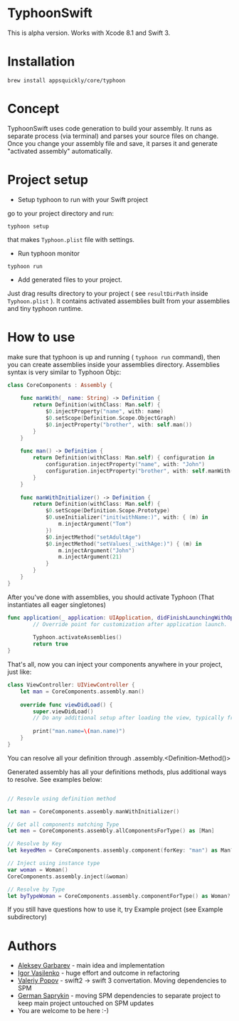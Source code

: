 # TyphoonSwift

This is alpha version. Works with Xcode 8.1 and Swift 3.


# Installation

```
brew install appsquickly/core/typhoon
```

# Concept

TyphoonSwift uses code generation to build your assembly. It runs as separate process (via terminal) and parses your source files on change. Once you change your assembly file and save, it parses it and generate "activated assembly" automatically.


# Project setup

- Setup typhoon to run with your Swift project

go to your project directory and run:

```
typhoon setup
```

that makes `Typhoon.plist` file with settings.

- Run typhoon monitor

```
typhoon run
```

- Add generated files to your project.

Just drag results directory to your project ( see `resultDirPath` inside `Typhoon.plist` ). It contains activated assemblies built from your assemblies and tiny typhoon runtime.

# How to use

make sure that typhoon is up and running ( `typhoon run` command), then you can create assemblies inside your assemblies directory.
Assemblies syntax is very similar to Typhoon Objc:

```swift
class CoreComponents : Assembly {
        
    func manWith(_ name: String) -> Definition {
        return Definition(withClass: Man.self) {
            $0.injectProperty("name", with: name)
            $0.setScope(Definition.Scope.ObjectGraph)
            $0.injectProperty("brother", with: self.man())
        }
    }
    
    func man() -> Definition {
        return Definition(withClass: Man.self) { configuration in
            configuration.injectProperty("name", with: "John")
            configuration.injectProperty("brother", with: self.manWith("Alex"))
        }
    }
 
    func manWithInitializer() -> Definition {
        return Definition(withClass: Man.self) {
            $0.setScope(Definition.Scope.Prototype)
            $0.useInitializer("init(withName:)", with: { (m) in
                m.injectArgument("Tom")
            })
            $0.injectMethod("setAdultAge")
            $0.injectMethod("setValues(_:withAge:)") { (m) in
                m.injectArgument("John")
                m.injectArgument(21)
            }
        }
    }
}
```

After you've done with assemblies, you should activate Typhoon (That instantiates all eager singletones)

```swift
func application(_ application: UIApplication, didFinishLaunchingWithOptions launchOptions: [UIApplicationLaunchOptionsKey: Any]?) -> Bool {
        // Override point for customization after application launch.
        
        Typhoon.activateAssemblies()
        return true
}
```

That's all, now you can inject your components anywhere in your project, just like:

```swift
class ViewController: UIViewController {
    let man = CoreComponents.assembly.man()   
    
    override func viewDidLoad() {
        super.viewDidLoad()
        // Do any additional setup after loading the view, typically from a nib.
        
        print("man.name=\(man.name)")
    }
}
```

You can resolve all your definition through
<Assembly-Class>.assembly.<Definition-Method()>

Generated assembly has all your definitions methods, plus additional ways to resolve.
See examples below:

```swift

// Resovle using definition method

let man = CoreComponents.assembly.manWithInitializer()

// Get all components matching Type
let men = CoreComponents.assembly.allComponentsForType() as [Man]

// Resolve by Key
let keyedMen = CoreComponents.assembly.component(forKey: "man") as Man?

// Inject using instance type
var woman = Woman()
CoreComponents.assembly.inject(&woman)

// Resolve by Type
let byTypeWoman = CoreComponents.assembly.componentForType() as Woman?

```

If you still have questions how to use it, try Example project (see Example subdirectory)

# Authors


- [Aleksey Garbarev](https://github.com/alexgarbarev) - main idea and implementation
- [Igor Vasilenko](https://github.com/vasilenkoigor) - huge effort and outcome in refactoring
- [Valeriy Popov](https://github.com/complexityclass) - swift2 -> swift 3 convertation. Moving dependencies to SPM
- [German Saprykin](https://github.com/mogol) - moving SPM dependencies to separate project to keep main project untouched on SPM updates
- You are welcome to be here :-)


